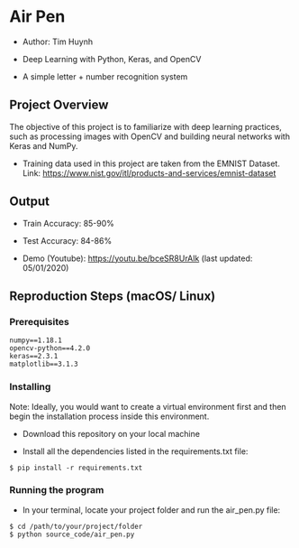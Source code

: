 # Air Pen	
- Author: Tim Huynh

- Deep Learning with Python, Keras, and OpenCV 

- A simple letter + number recognition system

## Project Overview
The objective of this project is to familiarize with deep learning practices, such as processing images with OpenCV and building neural networks with Keras and NumPy.

- Training data used in this project are taken from the EMNIST Dataset. Link: https://www.nist.gov/itl/products-and-services/emnist-dataset

## Output
- Train Accuracy: 85-90% 

- Test Accuracy: 84-86%

- Demo (Youtube): https://youtu.be/bceSR8UrAlk (last updated: 05/01/2020)

## Reproduction Steps (macOS/ Linux)
### Prerequisites

```
numpy==1.18.1
opencv-python==4.2.0
keras==2.3.1
matplotlib==3.1.3
```
### Installing

Note: Ideally, you would want to create a virtual environment first and then begin the installation process inside this environment.

- Download this repository on your local machine 

- Install all the dependencies listed in the requirements.txt file:
```
$ pip install -r requirements.txt
```

### Running the program
- In your terminal, locate your project folder and run the air_pen.py file:

```
$ cd /path/to/your/project/folder
$ python source_code/air_pen.py
```


















